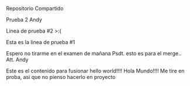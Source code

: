 Repositorio Compartido


Prueba 2 Andy

Linea de prueba #2 >:(


Esta es la linea de prueba #1



Espero no tirarme en el examen de mañana
Psdt. esto es para el merge.. 
        Att. Andy


Este es el contenido para fusionar
hello world!!!! Hola Mundo!!!!
Me tire en proba, asi que no pienso hacerlo en proyecto


